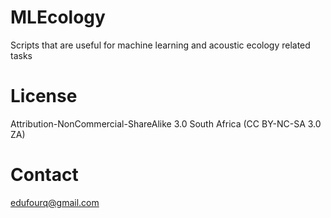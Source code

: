 # MLEcology

Scripts that are useful for machine learning and acoustic ecology related tasks

# License

Attribution-NonCommercial-ShareAlike 3.0 South Africa (CC BY-NC-SA 3.0 ZA) 

# Contact

edufourq@gmail.com
